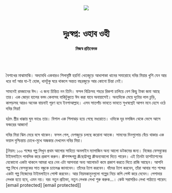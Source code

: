 <div align=center>
<img src=https://images.prothomalo.com/prothomalo-bangla/2021-01/1d75151c-eff9-4e9f-ac28-aebc4618d00f/palo_bangla_og.png />
<br><br>
<h1>দুঃস্বপ্ন: ওহাব ওহী</h1> 
<h4>নিজস্ব প্রতিবেদক</h4>
<br><br>
</div>

বৈশাখের মাঝামাঝি। অদ্যাবধি একবারও শিলাবৃষ্টি হয়নি! খেতজুড়ে আধাপাকা ধানের সমারোহে দবির মিয়ার খুশি যেন আর ধরে না! আর যা-ই হোক, ধানটুকু ঘরে থাকলে অন্তত বছরজুড়ে আর কোনো চিন্তা নেই।

সামনেই রমজানের ঈদ। এ জন্য চিন্তিত নন তিনি। ফসল বিক্রিসহ শহরে রিকশা চালিয়ে বেশ কিছু টাকা জমা আছে তার। এক জোড়া হালের বলদ কেনাসহ বাকিটুকুতে ঈদ করা যাবে অনায়াসেই। অন্যদিকে মেয়ে দুটোর লাল চুড়ি, কাপড়সহ আরও অনেক বায়নাই পূরণ হবে ইনশাআল্লাহ। এসব সাতপাঁচ ভাবতে ভাবতে সুখস্বপ্নেই আপন মনে হেসে ওঠে দবির মিয়া!

হঠাৎ স্ত্রীর ধাক্কায় ঘুম ভাঙে তার। বিশাল এক শিলাঝড় হয়ে গেছে মধ্যরাতে। ওদিকে দূর মসজিদ থেকে ভেসে আসে ফজরের আজান!

দবির মিয়া ঝিম মেরে বসে থাকেন। ফসল গেল, দেশজুড়ে চলছে করোনা আতঙ্ক। সামনের দিনগুলোয় বেঁচে থাকার এক ভয়াল দুশ্চিন্তায় চোখে-মুখে অন্ধকার দেখলেন দবির মিয়া।

[নিয়ম: ১০০ শব্দের গল্প লিখুন প্রথম আলোর সাহিত্য অনলাইন ম্যাগাজিন অন্য আলো ডটকমের জন্য। নিজের ফেসবুকের টাইমলাইনে পাবলিক করে প্রকাশ করুন। #শশব্দগল্প #ছোট্টগল্প #অন্যআলো দিতে পারেন। এই তিনটা হ্যাশট্যাশগের যেকোনো একটা থাকলে আমরা ধরে নেব এটা আপনারা অন্য আলোডট কমে প্রকাশ করতে দিতে রাজি আছেন। আপনি গল্প লিখে ফেসবুকের সাত বন্ধুকে চ্যালেঞ্জ জানাবেন। তাঁদের ট্যাগ করবেন। যাঁদের ট্যাগ করবেন, তাঁরা আবার শত শব্দের একটা গল্প নিজেদের টাইমলাইনে পোস্ট করবেন। আর নিয়মকানুনগুলো গল্পের নিচে কপি পেস্ট করে দেবেন। পেশাদার লেখক হতে হবে, এমন নয়। বরং নতুন প্রতিভা, নতুন লেখক লেখা শুরু করুক...। কেউ সরাসরিও লেখা পাঠাতে পারেন: [email protected] [email protected]]


